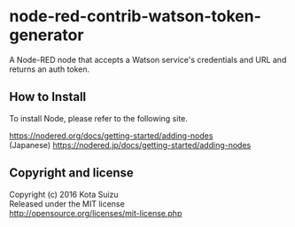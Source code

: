 # node-red-contrib-watson-token-generator

A Node-RED node that accepts a Watson service's credentials and URL and returns an auth token.

## How to Install

To install Node, please refer to the following site.

https://nodered.org/docs/getting-started/adding-nodes  
(Japanese) https://nodered.jp/docs/getting-started/adding-nodes  


## Copyright and license

Copyright (c) 2016 Kota Suizu  
Released under the MIT license  
http://opensource.org/licenses/mit-license.php
